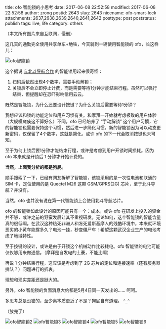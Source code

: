 title: ofo 智能锁的小思考
date: 2017-06-08 22:52:58
modified: 2017-06-08 22:52:58
author: zrong
postid: 2643
slug: 2643
nicename: ofo-smart-lock
attachments: 2637,2638,2639,2640,2641,2642
posttype: post
poststatus: publish
tags: live, life
category: others

（本文所有图片来自互联网，侵删）

这几天的通勤完全使用共享单车+地铁，今天骑到一辆使用智能锁的 ofo，长这样儿：

![ofo智能锁][ofo1]

这个据说 [与北斗导航合作][1] 的智能锁用起来很奇怪：

1. 扫码后依然出现4个数字，需要手动解锁；
2. 关锁后不会立即停止计费，而是需要等待1分钟才能结束行程。虽然可以强行结束，但提醒却在恐吓影响信用云云。

既然是智能锁，为什么还要设计按键？为什么关锁后需要等待1分钟？

我想应该和锁的功能定位和用户习惯有关。和摩拜一开始就考虑极致的用户体验（大规模瘫痪这不算好么）不同。ofo 已经培养了 “手动解锁” 这个用户习惯，它的智能锁也需要保持这个习惯，然后进一步简化习惯。新的智能锁因为可以动态更新密码，仅保留了4个数字，这就是简化。或许 ofo 的下一代会取消按键也未可知。

至于为何上锁后要1分钟才能结束行程，或许是考虑到用户开锁时间损耗。因为 ofo 本来就是开锁后 1 分钟才开始计费的。

<!--more-->

**当然，上面我分析的都是狗屁。**

顺手搜索了一下，已经有网友拆解了智能锁，该锁采用的是一次性电池和联通的 SIM 卡，定位使用的是 Quectel M26 这颗 GSM/GPRS(2G) 芯片，至于北斗导航？并没有。

当然，ofo 也并没有说在第一代智能锁上会使用北斗导航芯片。

ofo 的智能锁如此设计的原因可能只有一个：成本。或许 ofo 在研发上投入的资金并不够，或许之前的野蛮发展让其不重视研发。无论如何，这个智能锁的智能含量真的很低啊。在武汉这种热死非洲人和冻死爱斯基摩人的残酷环境中，本来就环境恶劣的小黄车能撑多久？电池一挂，秒变僵尸车！希望这颗武汉企业生产的电池考虑了地域特性。

至于按键的设计，或许是由于开锁这个机械动作比较耗电。ofo 智能锁的电池可能仅仅够用来做通信。（摩拜是自发电的土豪，不能比啊）

再说 1 分钟结束行程，这应该是考虑到了 2G 芯片的定位和连接速率（还有服务器排队？）问题进行的折衷。 

理想和现实差距还是挺大的。

另外，ofo 智能锁的负面消息大约都是5月4日同一天发出的…… 呵呵。

多思考总是没错的，至少离本质更近了不是？狗屁自有道理。 `^_^`

（放完了）

![ofo智能锁2][ofo2]
![ofo智能锁3][ofo3]
![ofo智能锁4][ofo4]
![ofo智能锁5][ofo5]
![ofo智能锁6][ofo6]

[ofo1]: http://zengrong.net/wp-content/uploads/2017/06/ofo1.jpg
[ofo2]: http://zengrong.net/wp-content/uploads/2017/06/ofo2.jpg
[ofo3]: http://zengrong.net/wp-content/uploads/2017/06/ofo3.jpg
[ofo4]: http://zengrong.net/wp-content/uploads/2017/06/ofo4.jpg
[ofo5]: http://zengrong.net/wp-content/uploads/2017/06/ofo5.jpg
[ofo6]: http://zengrong.net/wp-content/uploads/2017/06/ofo6.jpg
[1]: http://tech.qq.com/a/20170406/033334.htm
